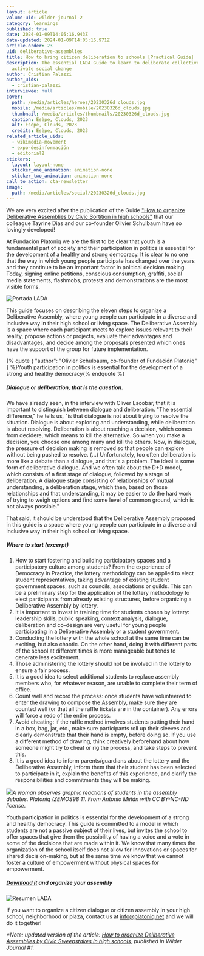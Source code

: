 ```yaml
---
layout: article
volume-uid: wilder-journal-2
category: learnings
published: true
date: 2024-01-09T14:05:16.943Z
date-updated: 2024-01-09T14:05:16.971Z
article-order: 23
uid: deliberative-assemblies
title: How to bring citizen deliberation to schools [Practical Guide]
description: The essential LADA Guide to learn to deliberate collectively and
  activate social change
author: Cristian Palazzi
author_uids:
  - cristian-palazzi
interviewee: null
cover:
  path: /media/articles/heroes/20230326d_clouds.jpg
  mobile: /media/articles/mobile/20230326d_clouds.jpg
  thumbnail: /media/articles/thumbnails/20230326d_clouds.jpg
  caption: Ésèpe, Clouds, 2023
  alt: Ésèpe, Clouds, 2023
  credits: Ésèpe, Clouds, 2023
related_article_uids:
  - wikimedia-movement
  - expo-desinformación
  - editorial2
stickers:
  layout: layout-none
  sticker_one_animation: animation-none
  sticker_two_animation: animation-none
call_to_action: cta-newsletter
image:
  path: /media/articles/social/20230326d_clouds.jpg
---
```

We are very excited after the publication of the Guide ["How to organize Deliberative Assemblies by Civic Sortition in high schools"](https://laaventuradeaprender.intef.es/wp-content/uploads/2023/07/60_22_RED_LADA_Como-hacer-asambleas-deliberativas-R3.pdf) that our colleague Tayrine Dias and our co-founder Olivier Schulbaum have so lovingly developed!

At Fundación Platoniq we are the first to be clear that youth is a fundamental part of society and their participation in politics is essential for the development of a healthy and strong democracy. It is clear to no one that the way in which young people participate has changed over the years and they continue to be an important factor in political decision making. Today, signing online petitions, conscious consumption, graffiti, social media statements, flashmobs, protests and demonstrations are the most visible forms.

![](https://lh7-us.googleusercontent.com/x32Hm1xTpJUhI9DBYAUPEV3n0e4Eci4bxPyDYi6QgP6qC2Ro-DIILGRgw4W4EtLdB_7-uby5dDRRvS_BE7Sfd7vFPgGstLManFHNwVmnDk_MYYWhPH1oo2RDScVqAwbmGFbnqnWaUE9IuzVteKZbQhA "Portada LADA")

This guide focuses on describing the eleven steps to organize a Deliberative Assembly, where young people can participate in a diverse and inclusive way in their high school or living space. The Deliberative Assembly is a space where each participant meets to explore issues relevant to their reality, propose actions or projects, evaluate their advantages and disadvantages, and decide among the proposals presented which ones have the support of the group for future implementation.

{% quote { "author": "Olivier Schulbaum, co-founder of Fundación Platoniq" } %}Youth participation in politics is essential for the development of a strong and healthy democracy{% endquote %}

##### Dialogue or deliberation, that is the question.

We have already seen, in the interview with Oliver Escobar, that it is important to distinguish between dialogue and deliberation. "The essential difference," he tells us, "is that dialogue is not about trying to resolve the situation. Dialogue is about exploring and understanding, while deliberation is about resolving. Deliberation is about reaching a decision, which comes from decidere, which means to kill the alternative. So when you make a decision, you choose one among many and kill the others. Now, in dialogue, the pressure of decision making is removed so that people can explore without being pushed to resolve. (...) Unfortunately, too often deliberation is more like a debate than a dialogue, and that's a problem. The ideal is some form of deliberative dialogue. And we often talk about the D+D model, which consists of a first stage of dialogue, followed by a stage of deliberation. A dialogue stage consisting of relationships of mutual understanding, a deliberation stage, which then, based on those relationships and that understanding, it may be easier to do the hard work of trying to weigh options and find some level of common ground, which is not always possible."

That said, it should be understood that the Deliberative Assembly proposed in this guide is a space where young people can participate in a diverse and inclusive way in their high school or living space.

##### Where to start (excerpt)

1. How to start fostering and building participatory spaces and a participatory culture among students? From the experience of Democracy in Practice, the lottery methodology can be applied to elect student representatives, taking advantage of existing student government spaces, such as councils, associations or guilds. This can be a preliminary step for the application of the lottery methodology to elect participants from already existing structures, before organizing a Deliberative Assembly by lottery.
2. It is important to invest in training time for students chosen by lottery: leadership skills, public speaking, context analysis, dialogue, deliberation and co-design are very useful for young people participating in a Deliberative Assembly or a student government. 
3. Conducting the lottery with the whole school at the same time can be exciting, but also chaotic. On the other hand, doing it with different parts of the school at different times is more manageable but tends to generate less excitement.
4. Those administering the lottery should not be involved in the lottery to ensure a fair process.
5. It is a good idea to select additional students to replace assembly members who, for whatever reason, are unable to complete their term of office.
6. Count well and record the process: once students have volunteered to enter the drawing to compose the Assembly, make sure they are counted well (or that all the raffle tickets are in the container). Any errors will force a redo of the entire process.
7. Avoid cheating: if the raffle method involves students putting their hand in a box, bag, jar, etc., make sure participants roll up their sleeves and clearly demonstrate that their hand is empty, before doing so. If you use a different method of drawing, think creatively beforehand about how someone might try to cheat or rig the process, and take steps to prevent this.
8. It is a good idea to inform parents/guardians about the lottery and the Deliberative Assembly, inform them that their student has been selected to participate in it, explain the benefits of this experience, and clarify the responsibilities and commitments they will be making.

![](https://lh7-us.googleusercontent.com/M9gVIK9KlQTNxlxU7XXwdfyrlfRAcFIGjeyCeyxy8r3-A8LtFirUOYcac18txthTxbp-a5JWY7eCmnGeUI1W72WQ4HQO-iO8jzTF_dG-V03ambti7dGBgTM320-V8UZIteRSh6yzvIek0GIMrplHMJo)*A woman observes graphic reactions of students in the assembly debates. Platoniq /ZEMOS98 11. From Antonio Miñán with CC BY-NC-ND license*.

Youth participation in politics is essential for the development of a strong and healthy democracy. This guide is committed to a model in which students are not a passive subject of their lives, but invites the school to offer spaces that give them the possibility of having a voice and a vote in some of the decisions that are made within it. We know that many times the organization of the school itself does not allow for innovations or spaces for shared decision-making, but at the same time we know that we cannot foster a culture of empowerment without physical spaces for empowerment.

##### [Download it](https://laaventuradeaprender.intef.es/wp-content/uploads/2023/07/60_22_RED_LADA_Como-hacer-asambleas-deliberativas-R3.pdf) and organize your assembly

![](https://lh7-us.googleusercontent.com/n1bB31f8lvxIyUjhvOMpyA_yQumPtESKPmXB5LM1EZ3fcVgUfoveZ6_zyuZEyu16vUOqv0f2XHn5bkZ-eex_XtjYhw9Aq-cCr_s0cg7lVhTC6yhCq7fM7C710dlT4D236IOQQ0-jmx8GL5vHZNf5VAA "Resumen LADA")

If you want to organize a citizen dialogue or citizen assembly in your high school, neighborhood or plaza, contact us at info@platoniq.net and we will do it together!

*\*Note: updated version of the article: [How to organize Deliberative Assemblies by Civic Sweepstakes in high schools](https://journal.platoniq.net/en/wilder-journal-1/learnings/deliberative-assemblies/), published in Wilder Journal #1.*
